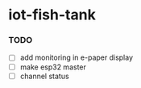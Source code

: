 # iot-fish-tank

### TODO

- [ ] add monitoring in e-paper display
- [ ] make esp32 master
- [ ] channel status
